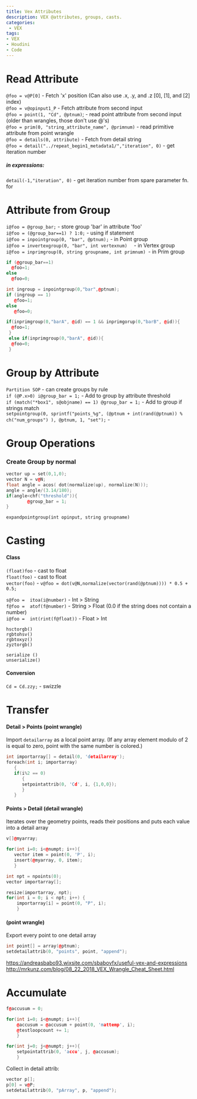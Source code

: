 ```yaml
---
title: Vex Attributes
description: VEX @attributes, groups, casts.
categories:
 - VEX
tags:
- VEX
- Houdini
- Code
---
```


<!-- more -->



# Read Attribute
`@foo = v@P[0]` - Fetch 'x' position   (Can also use .x, .y, and .z  [0], [1], and [2] index)  
`@foo = v@opinput1_P` - Fetch attribute from second input  
`@foo = point(1, "Cd", @ptnum)`; - read point attribute from second input (older than wrangles, those don't use @'s)  
`@foo = prim(0, "string_attribute_name", @primnum)` - read primitive attribute from point wrangle     
`@foo = details(0, attribute)` -  Fetch from detail string    
`@foo = detail("../repeat_begin1_metadata1/","iteration", 0)` - get iteration number      

##### in expressions:   
`detail(-1,"iteration", 0)` - get iteration number from spare parameter fn. for   


# Attribute from Group
`i@foo = @group_bar;` - store group 'bar' in attribute 'foo'  
`i@foo = (@group_bar==1) ? 1:0;` - using if statement  
`i@foo = inpointgroup(0, "bar", @ptnum);` -  in Point group     
`i@foo = invertexgroup(0, "bar", int vertexnum)  ` - in Vertex group          
`i@foo = inprimgroup(0, string groupname, int primnum) `- in Prim group    

```cpp
if (@group_bar==1)
  @foo=1;
else
  @foo=0;
```
```cpp
int ingroup = inpointgroup(0,"bar",@ptnum);
if (ingroup == 1)
   @foo=1;
else
   @foo=0;
```

```cpp
if(inprimgroup(0,"barA", @id) == 1 && inprimgorup(0,"barB", @id)){
  @foo=1;
 }
 else if(inprimgroup(0,"barA", @id)){
  @foo=0;
 }
```



#  Group by Attribute
`Partition SOP` - can create groups by rule  
`if (@P.x>0) i@group_bar = 1;` - Add to group by attribute threshold     
`if (match("*box1", s@objname) == 1) @group_bar = 1;` - Add to group if strings match   
`setpointgroup(0, sprintf("points_%g", (@ptnum + int(rand(@ptnum)) % ch("num_groups") ), @ptnum, 1, "set");` -   




# Group Operations

### Create Group by normal
```cpp
vector up = set(0,1,0);
vector N = v@N;
float angle = acos( dot(normalize(up), normalize(N)));
angle = angle/(3.14/180);
if(angle<chf("threshold")){
        @group_bar = 1;
}
```

`expandpointgroup(int opinput, string groupname)`   



# Casting

#### Class
`(float)foo` - cast to float  
`float(foo)`  - cast to float  
`vector(foo)` -  `v@foo = dot(v@N,normalize(vector(rand(@ptnum)))) * 0.5 + 0.5;`    

`s@foo =  itoa(i@number)` - Int > String   
`f@foo =  atof(f@number)` - String > Float (0.0 if the string does not contain a number)    
`i@foo =  int(rint(f@float))` - Float > Int        

`hsctorgb()`  
`rgbtohsv()`  
`rgbtoxyz()`  
`zyztorgb()`  

`serialize ()`  
`unserialize()`  

#### Conversion
`Cd = Cd.zzy;` - swizzle  

# Transfer
#### Detail > Points (point wrangle)
Import `detailarray` as a local point array.
(If any array element modulo of 2  is equal to zero,
point with the same number is colored.)
```cpp
int importarray[] = detail(0, 'detailarray');
foreach(int i; importarray)
   {
   if(i%2 == 0)
      {
      setpointattrib(0, 'Cd', i, {1,0,0});
      }
   }
```
#### Points > Detail (detail wrangle)
Iterates over the geometry points, reads their positions  and puts each value into a detail array   
```cpp
v[]@myarray;

for(int i=0; i<@numpt; i++){
   vector item = point(0, 'P', i);
   insert(@myarray, 0, item);
   }
```
```cpp
int npt = npoints(0);
vector importarray[];

resize(importarray, npt);
for(int i = 0; i < npt; i++) {
    importarray[i] = point(0, "P", i);
    }
```
#### (point wrangle)
Export every point to one detail array
```cpp
int point[] = array(@ptnum);
setdetailattrib(0, "points", point, "append");
```
https://andreasbabo93.wixsite.com/sbabovfx/useful-vex-and-expressions             
http://mrkunz.com/blog/08_22_2018_VEX_Wrangle_Cheat_Sheet.html



# Accumulate

```cpp
f@accusum = 0;

for(int i=0; i<@numpt; i++){
    @accusum = @accusum + point(0, 'mattemp', i);
    @testloopcount += 1;
    }

for(int j=0; j<@numpt; j++){
    setpointattrib(0, 'accu', j, @accusum);
    }
```

Collect in detail attrib:
```cpp
vector p[];
p[0] = v@P;
setdetailattrib(0, "pArray", p, "append");
```
